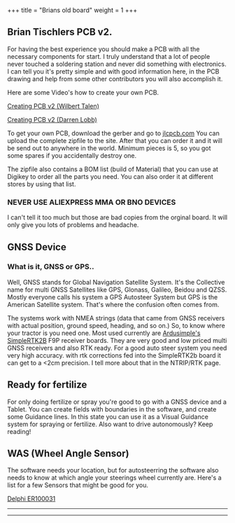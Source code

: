 +++
title = "Brians old board"
weight = 1
+++

## Brian Tischlers PCB v2.

For having the best experience you should make a PCB with all the necessary components for start. I truly understand that a lot of people never touched a soldering station and never did something with electronics.
I can tell you it's pretty simple and with good information here, in the PCB drawing and help from some other contributors you will also accomplish it. 

Here are some Video's how to create your own PCB.

[Creating PCB v2 (Wilbert Talen)](https://www.youtube.com/watch?v=qZR5NlGGiSo)

[Creating PCB v2 (Darren Lobb)](https://www.youtube.com/watch?v=BXys4PYzAFQ)

To get your own PCB, download the gerber and go to [jlcpcb.com](https://jlcpcb.com)
You can upload the complete zipfile to the site. After that you can order it and it will be send out to anywhere in the world. Minimum pieces is 5, so you got some spares if you accidentally destroy one.

The zipfile also contains a BOM list (build of Material) that you can use at Digikey to order all the parts you need. You can also order it at different stores by using that list. 
### NEVER USE ALIEXPRESS MMA OR BNO DEVICES
I can't tell it too much but those are bad copies from the orginal board. It will only give you lots of problems and headache. 

## GNSS Device

### What is it, GNSS or GPS.. 
Well, GNSS stands for Global Navigation Satellite System. It's the Collective name for multi GNSS Satellites like GPS, Glonass, Galileo, Beidou and QZSS. Mostly everyone calls his system a GPS Autosteer System but GPS is the American Satellite system. That's where the confusion often comes from.

The systems work with NMEA strings (data that came from GNSS receivers with actual position, ground speed, heading, and so on.) So, to know where your tractor is you need one. Most used currently are [Ardusimple's SimpleRTK2B](https://www.ardusimple.com/simplertk2b/) F9P receiver boards. They are very good and low priced multi GNSS receivers and also RTK ready. For a good auto steer system you need very high accuracy. with rtk corrections fed into the SimpleRTK2b board it can get to a <2cm precision. I tell more about that in the NTRIP/RTK page.

## Ready for fertilize

For only doing fertilize or spray you're good to go with a GNSS device and a Tablet. You can create fields with boundaries in the software, and create some Guidance lines. In this state you can use it as a Visual Guidance system for spraying or fertilize. 
Also want to drive autonomously? Keep reading!

## WAS (Wheel Angle Sensor)

The software needs your location, but for autosteerring the software also needs to know at which angle your steerings wheel currently are. Here's a list for a few Sensors that might be good for you.

[Delphi ER100031](https://www.amazon.com/Delphi-ER10031-Headlight-Level-Sensor/dp/B0089RT00W)
***
***
